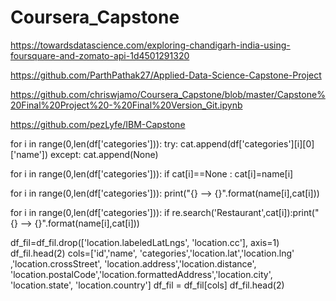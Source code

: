 # Coursera_Capstone


https://towardsdatascience.com/exploring-chandigarh-india-using-foursquare-and-zomato-api-1d4501291320

https://github.com/ParthPathak27/Applied-Data-Science-Capstone-Project

https://github.com/chriswjamo/Coursera_Capstone/blob/master/Capstone%20Final%20Project%20-%20Final%20Version_Git.ipynb

https://github.com/pezLyfe/IBM-Capstone



for i in range(0,len(df['categories'])):
	try:
		cat.append(df['categories'][i][0]['name'])
	except:
		cat.append(None)


for i in range(0,len(df['categories'])):
	if cat[i]==None : cat[i]=name[i]


for i in range(0,len(df['categories'])):
	print("{} --> {}".format(name[i],cat[i]))

for i in range(0,len(df['categories'])):
	if re.search('Restaurant',cat[i]):print("{} --> {}".format(name[i],cat[i]))


df_fil=df_fil.drop(['location.labeledLatLngs', 'location.cc'], axis=1)
df_fil.head(2)
cols=['id','name', 'categories','location.lat','location.lng' ,'location.crossStreet', 
      'location.address','location.distance', 'location.postalCode','location.formattedAddress','location.city', 'location.state',
      'location.country']
df_fil = df_fil[cols] 
df_fil.head(2)
